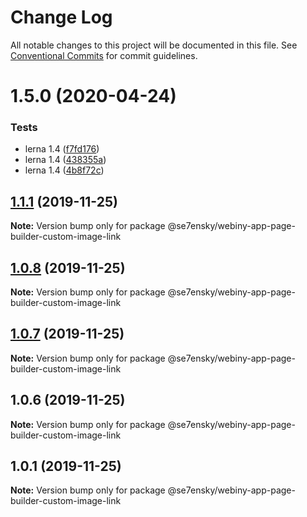 # Change Log

All notable changes to this project will be documented in this file.
See [Conventional Commits](https://conventionalcommits.org) for commit guidelines.

# 1.5.0 (2020-04-24)


### Tests

* lerna 1.4 ([f7fd176](https://github.com/SE7ENSKY/se7ensky-webiny-plugins/commit/f7fd176e4758f9de38a6399e04392e248448f0a4))
* lerna 1.4 ([438355a](https://github.com/SE7ENSKY/se7ensky-webiny-plugins/commit/438355aad6cecb4a82ead77fd8510c29ce9424ce))
* lerna 1.4 ([4b8f72c](https://github.com/SE7ENSKY/se7ensky-webiny-plugins/commit/4b8f72ceac05a33f7e1958bd5e4a5a7cd0f31fa7))





## [1.1.1](https://github.com/SE7ENSKY/se7ensky-webiny-plugins/compare/@se7ensky/webiny-app-page-builder-custom-image-link@1.0.8...@se7ensky/webiny-app-page-builder-custom-image-link@1.1.1) (2019-11-25)

**Note:** Version bump only for package @se7ensky/webiny-app-page-builder-custom-image-link





## [1.0.8](https://github.com/SE7ENSKY/se7ensky-webiny-plugins/compare/@se7ensky/webiny-app-page-builder-custom-image-link@1.0.7...@se7ensky/webiny-app-page-builder-custom-image-link@1.0.8) (2019-11-25)

**Note:** Version bump only for package @se7ensky/webiny-app-page-builder-custom-image-link





## [1.0.7](https://github.com/SE7ENSKY/se7ensky-webiny-plugins/compare/@se7ensky/webiny-app-page-builder-custom-image-link@1.0.6...@se7ensky/webiny-app-page-builder-custom-image-link@1.0.7) (2019-11-25)

**Note:** Version bump only for package @se7ensky/webiny-app-page-builder-custom-image-link





## 1.0.6 (2019-11-25)

**Note:** Version bump only for package @se7ensky/webiny-app-page-builder-custom-image-link





## 1.0.1 (2019-11-25)

**Note:** Version bump only for package @se7ensky/webiny-app-page-builder-custom-image-link
